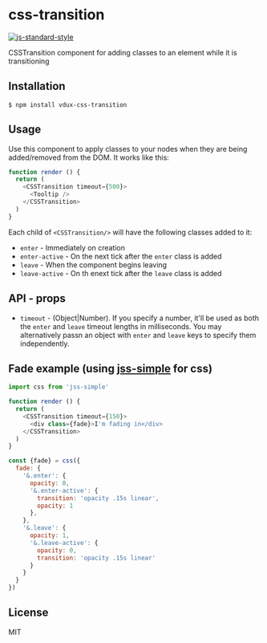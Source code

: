 
# css-transition

[![js-standard-style](https://img.shields.io/badge/code%20style-standard-brightgreen.svg?style=flat)](https://github.com/feross/standard)

CSSTransition component for adding classes to an element while it is transitioning

## Installation

    $ npm install vdux-css-transition

## Usage

Use this component to apply classes to your nodes when they are being added/removed from the DOM. It works like this:

```javascript
function render () {
  return (
    <CSSTransition timeout={500}>
      <Tooltip />
    </CSSTransition>
  )
}
```

Each child of `<CSSTransition/>` will have the following classes added to it:

  * `enter` - Immediately on creation
  * `enter-active` - On the next tick after the `enter` class is added
  * `leave` - When the component begins leaving
  * `leave-active` - On th enext tick after the `leave` class is added

## API - props

  * `timeout` - (Object|Number). If you specify a number, it'll be used as both the `enter` and `leave` timeout lengths in milliseconds. You may alternatively passn an object with `enter` and `leave` keys to specify them independently.

## Fade example (using [jss-simple](https://github.com/ashaffer/jss-simple) for css)

```javascript
import css from 'jss-simple'

function render () {
  return (
    <CSSTransition timeout={150}>
      <div class={fade}>I'm fading in</div>
    </CSSTransition>
  )
}

const {fade} = css({
  fade: {
    '&.enter': {
      opacity: 0,
      '&.enter-active': {
        transition: 'opacity .15s linear',
        opacity: 1
      },
    },
    '&.leave': {
      opacity: 1,
      '&.leave-active': {
        opacity: 0,
        transition: 'opacity .15s linear'
      }
    }
  }
})
```

## License

MIT
